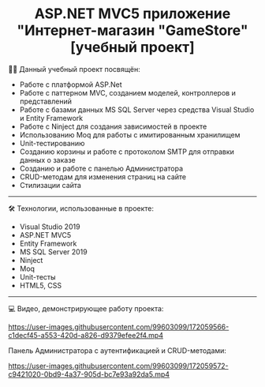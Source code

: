 <div align="center">
  <h1>ASP.NET MVC5 приложение "Интернет-магазин "GameStore" [учебный проект]</h1>
</div>

👨‍💻 Данный учебный проект посвящён:
- Работе с платформой ASP.Net
- Работе с паттерном MVC, созданием моделей, контроллеров и представлений
- Работе с базами данных MS SQL Server через средства Visual Studio и Entity Framework
- Работе с Ninject для создания зависимостей в проекте
- Использованию Moq для работы с имитированным хранилищем 
- Unit-тестированию
- Созданию корзины и работе с протоколом SMTP для отправки данных о заказе
- Созданию и работе с панелью Администратора
- CRUD-методам для изменения страниц на сайте
- Стилизации сайта
---
🛠️ Технологии, использованные в проекте:
- Visual Studio 2019 
- ASP.NET MVC5
- Entity Framework
- MS SQL Server 2019 
- Ninject
- Moq
- Unit-тесты
- HTML5, CSS
---
💻 Видео, демонстрирующее работу проекта:

https://user-images.githubusercontent.com/99603099/172059566-c1decf45-a553-420d-a826-d9379efee2f4.mp4

Панель Администратора с аутентификацией и CRUD-методами:

https://user-images.githubusercontent.com/99603099/172059572-c9421020-0bd9-4a37-905d-bc7e93a92da5.mp4

